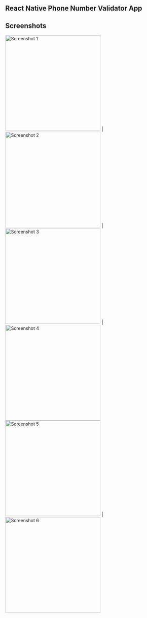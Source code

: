 ## React Native Phone Number Validator App


## Screenshots

<img src="assets/Screenshot_1.png" alt="Screenshot 1" width="300" /> | <img src="assets/Screenshot_2.png" alt="Screenshot 2" width="300" /> | <img src="assets/Screenshot_3.png" alt="Screenshot 3" width="300" /> | <img src="assets/Screenshot_4.png" alt="Screenshot 4" width="300" />
<img src="assets/Screenshot_5.png" alt="Screenshot 5" width="300" /> | <img src="assets/Screenshot_6.png" alt="Screenshot 6" width="300" />
